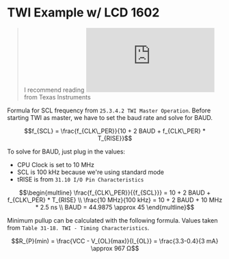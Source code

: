 # TWI Example w/ LCD 1602

> I recommend reading ![A Basic Guide to I2C](https://www.ti.com/lit/an/sbaa565/sbaa565.pdf) from Texas Instruments

Formula for SCL frequency from `25.3.4.2 TWI Master Operation`. Before starting
TWI as master, we have to set the baud rate and solve for BAUD.

```math
f_{SCL} = \frac{f_{CLK\_PER}}{10 + 2 BAUD + f_{CLK\_PER} * T_{RISE}}
```

To solve for BAUD, just plug in the values:
- CPU Clock is set to 10 MHz
- SCL is 100 kHz because we're using standard mode
- tRISE is from `31.10 I/O Pin Characteristics`

```math
\begin{multline}
\frac{f_{CLK\_PER}}{{f_{SCL}}} = 10 + 2 BAUD + f_{CLK\_PER} * T_{RISE} \\
\frac{10 MHz}{100 kHz} = 10 + 2 BAUD + 10 MHz * 2.5 ns \\
BAUD = 44.9875 \approx 45
\end{multline}
```


Minimum pullup can be calculated with the following formula.
Values taken from `Table 31-18. TWI - Timing Characteristics`.

```math
R_{P}(min) = \frac{VCC - V_{OL}(max)}{I_{OL}}
           = \frac{3.3-0.4}{3 mA}
           \approx 967 Ω
```
